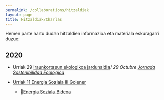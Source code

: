 ```yaml
---
permalink: /collaborations/hitzaldiak
layout: page
title: Hitzaldiak/Charlas
---
```

Hemen parte hartu dudan hitzaldien informazioa eta materiala eskuragarri duzue:

## 2020
- Urriak 29 [Iraunkortasun ekologikoa jardunaldia](https://www.hegoa.ehu.eus/articles/text/jornada_sostenibilidad_ecologica)/ *29 Octubre [Jornada Sostenibilidad Ecológica](https://www.hegoa.ehu.eus/articles/text/jornada_sostenibilidad_ecologica)*

- [Urriak 11 Energia Soziala III Goiener](https://www.goiener.com/eu/ekitaldia/energia-soziala-iii-jardunaldia-online/)
  - 🎦[Energia Soziala Bideoa](https://www.youtube.com/watch?v=ZibDUze7nUQ&list=PLVpPoN2R0DOoNOEVSr16MmlMz-LGJxwVm&index=5)


